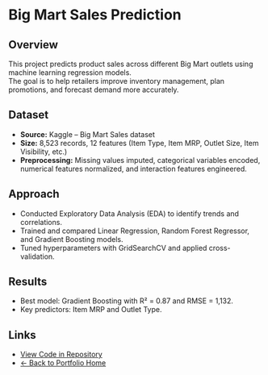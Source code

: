 # Big Mart Sales Prediction

## Overview
This project predicts product sales across different Big Mart outlets using machine learning regression models.  
The goal is to help retailers improve inventory management, plan promotions, and forecast demand more accurately.

## Dataset
- **Source:** Kaggle – Big Mart Sales dataset  
- **Size:** 8,523 records, 12 features (Item Type, Item MRP, Outlet Size, Item Visibility, etc.)  
- **Preprocessing:** Missing values imputed, categorical variables encoded, numerical features normalized, and interaction features engineered.

## Approach
- Conducted Exploratory Data Analysis (EDA) to identify trends and correlations.
- Trained and compared Linear Regression, Random Forest Regressor, and Gradient Boosting models.
- Tuned hyperparameters with GridSearchCV and applied cross-validation.

## Results
- Best model: Gradient Boosting with R² = 0.87 and RMSE = 1,132.
- Key predictors: Item MRP and Outlet Type.

## Links
- [View Code in Repository](https://github.com/TSAKONG22/taesakong/tree/main/projects/big-mart-sales-prediction)  
- [← Back to Portfolio Home](/taesakong/)
